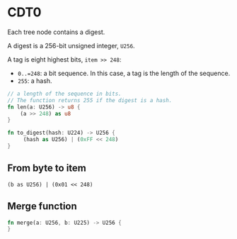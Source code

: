 # CDT0

Each tree node contains a digest.

A digest is a 256-bit unsigned integer, `U256`.

A tag is eight highest bits, `item >> 248`:
- `0..=248`: a bit sequence. In this case, a tag is the length of the sequence.
- `255`: a hash.

```rust
// a length of the sequence in bits.
// The function returns 255 if the digest is a hash.
fn len(a: U256) -> u8 {
    (a >> 248) as u8
}

fn to_digest(hash: U224) -> U256 {
     (hash as U256) | (0xFF << 248)   
}
```

## From byte to item

`(b as U256) | (0x01 << 248)`

## Merge function

```rust
fn merge(a: U256, b: U225) -> U256 {
}
```
